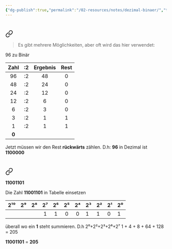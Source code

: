 ```yaml
---
{"dg-publish":true,"permalink":"/02-resources/notes/dezimal-binaer/","tags":["mathe/binärzahlen"],"noteIcon":"","updated":"2025-08-28T11:19:05.622+02:00"}
---
```


# 
<div class="transclusion internal-embed is-loaded"><a class="markdown-embed-link" href="/02-resources/notes/dezimal-zu-binaer/" aria-label="Open link"><svg xmlns="http://www.w3.org/2000/svg" width="24" height="24" viewBox="0 0 24 24" fill="none" stroke="currentColor" stroke-width="2" stroke-linecap="round" stroke-linejoin="round" class="svg-icon lucide-link"><path d="M10 13a5 5 0 0 0 7.54.54l3-3a5 5 0 0 0-7.07-7.07l-1.72 1.71"></path><path d="M14 11a5 5 0 0 0-7.54-.54l-3 3a5 5 0 0 0 7.07 7.07l1.71-1.71"></path></svg></a><div class="markdown-embed">




>Es gibt mehrere Möglichkeiten, aber oft wird das hier verwendet:

96 zu Binär

| Zahl  | :2  | Ergebnis | Rest |
| :---: | :-: | :------: | :--: |
|  96   | :2  |    48    |  0   |
|  48   | :2  |    24    |  0   |
|  24   | :2  |    12    |  0   |
|  12   | :2  |    6     |  0   |
|   6   | :2  |    3     |  0   |
|   3   | :2  |    1     |  1   |
|   1   | :2  |    1     |  1   |
| **0** |     |          |      |

Jetzt müssen wir den Rest **rückwärts** zählen.
D.h: **96** in Dezimal ist **1100000**

</div></div>



# 
<div class="transclusion internal-embed is-loaded"><a class="markdown-embed-link" href="/02-resources/notes/binaer-zu-dezimal/" aria-label="Open link"><svg xmlns="http://www.w3.org/2000/svg" width="24" height="24" viewBox="0 0 24 24" fill="none" stroke="currentColor" stroke-width="2" stroke-linecap="round" stroke-linejoin="round" class="svg-icon lucide-link"><path d="M10 13a5 5 0 0 0 7.54.54l3-3a5 5 0 0 0-7.07-7.07l-1.72 1.71"></path><path d="M14 11a5 5 0 0 0-7.54-.54l-3 3a5 5 0 0 0 7.07 7.07l1.71-1.71"></path></svg></a><div class="markdown-embed">




**11001101**

Die Zahl **11001101** in Tabelle einsetzen 

| 2¹⁰ | 2⁹  | 2⁸  | 2⁷  | 2⁶  | 2⁵  | 2⁴  | 2³  | 2²  | 2¹  | 2⁰  |
| :-: | :-: | :-: | :-: | :-: | :-: | :-: | --- | --- | --- | --- |
|     |     |     |  1  |  1  |  0  |  0  | 1   | 1   | 0   | 1   |

überall wo ein **1** steht summieren. D.h 
2⁰+2²+2³+2⁶+2⁷
1 + 4 + 8 + 64 + 128 = 205

 **11001101** = **205**

</div></div>
 
